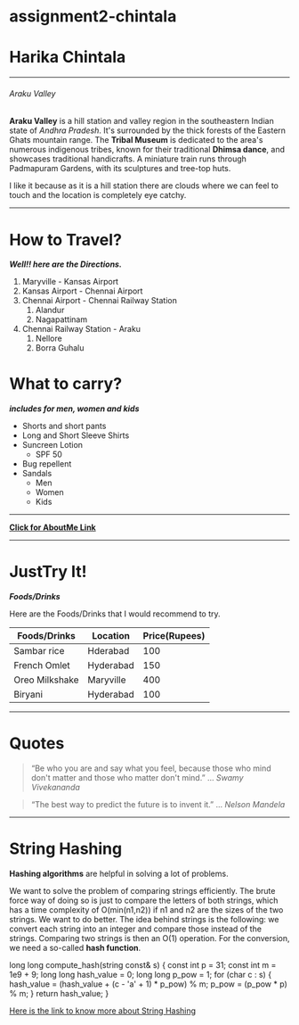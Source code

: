 # assignment2-chintala

# Harika Chintala

---
###### Araku Valley

**Araku Valley** is a hill station and valley region in the southeastern Indian state of *Andhra Pradesh*. It's surrounded by the thick forests of the Eastern Ghats mountain range. The **Tribal Museum** is dedicated to the area's numerous indigenous tribes, known for their traditional **Dhimsa dance**, and showcases traditional handicrafts. A miniature train runs through Padmapuram Gardens, with its sculptures and tree-top huts.

I like it because as it is a hill station there are clouds where we can feel to touch and the  location is completely eye catchy.

---
# How to Travel?

***Well!! here are the Directions.***

1. Maryville - Kansas Airport    
2. Kansas Airport - Chennai Airport
3. Chennai Airport - Chennai Railway Station
    1. Alandur
    2. Nagapattinam
4. Chennai Railway Station - Araku
    1. Nellore
    2. Borra Guhalu

# What to carry?

***includes for men, women and kids***

* Shorts and short pants
* Long and Short Sleeve Shirts
* Suncreen Lotion
    * SPF 50
* Bug repellent
* Sandals
    * Men
    * Women
    * Kids
---
**[Click for AboutMe Link](AboutMe.md)**

---
# JustTry It!

***Foods/Drinks*** 


Here are the Foods/Drinks that I would recommend to try.

| Foods/Drinks | Location | Price(Rupees) |
| ------ | ------ | ------ |
| Sambar rice | Hderabad | 100 |
| French Omlet | Hyderabad | 150 |
| Oreo Milkshake | Maryville | 400 |
| Biryani | Hyderabad | 100 |

---
# Quotes

> “Be who you are and say what you feel, because those who mind don't matter and those who matter don't mind.” ... *Swamy Vivekananda*

> “The best way to predict the future is to invent it.” ... *Nelson Mandela*

---
# String Hashing

**Hashing algorithms** are helpful in solving a lot of problems.

We want to solve the problem of comparing strings efficiently. The brute force way of doing so is just to compare the letters of both strings, which has a time complexity of O(min(n1,n2)) if n1 and n2 are the sizes of the two strings. We want to do better. The idea behind strings is the following: we convert each string into an integer and compare those instead of the strings. Comparing two strings is then an O(1) operation. For the conversion, we need a so-called **hash function**.

long long compute_hash(string const& s) {
    const int p = 31;
    const int m = 1e9 + 9;
    long long hash_value = 0;
    long long p_pow = 1;
    for (char c : s) {
        hash_value = (hash_value + (c - 'a' + 1) * p_pow) % m;
        p_pow = (p_pow * p) % m;
    }
    return hash_value;
}

[Here is the link to know more about String Hashing](https://cp-algorithms.com/string/string-hashing.html) 



